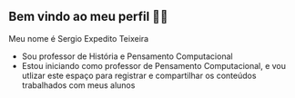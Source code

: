 ## Bem vindo ao meu perfil 👨‍🏫

Meu nome é Sergio Expedito Teixeira

- Sou professor de História e Pensamento Computacional 
- Estou iniciando como professor de Pensamento Computacional, e vou utlizar este espaço para registrar e compartilhar os conteúdos trabalhados com meus alunos
